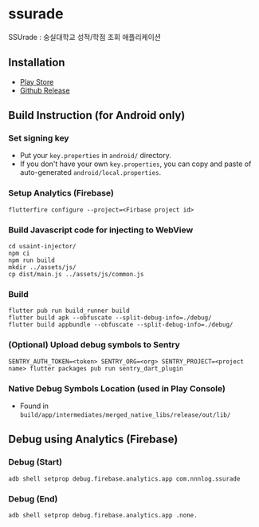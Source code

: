 # ssurade
SSUrade : 숭실대학교 성적/학점 조회 애플리케이션

## Installation
* [Play Store](https://play.google.com/store/apps/details?id=com.nnnlog.ssurade)
* [Github Release](https://github.com/nnnlog/ssurade/releases)

## Build Instruction (for Android only)
### Set signing key
* Put your `key.properties` in `android/` directory.
* If you don't have your own `key.properties`, you can copy and paste of auto-generated `android/local.properties`.

### Setup Analytics (Firebase)
```shell
flutterfire configure --project=<Firbase project id>
```

### Build Javascript code for injecting to WebView
```shell
cd usaint-injector/
npm ci
npm run build
mkdir ../assets/js/
cp dist/main.js ../assets/js/common.js
```

### Build
```shell
flutter pub run build_runner build
flutter build apk --obfuscate --split-debug-info=./debug/
flutter build appbundle --obfuscate --split-debug-info=./debug/
```

### (Optional) Upload debug symbols to Sentry
```shell
SENTRY_AUTH_TOKEN=<token> SENTRY_ORG=<org> SENTRY_PROJECT=<project name> flutter packages pub run sentry_dart_plugin
```

### Native Debug Symbols Location (used in Play Console)
* Found in `build/app/intermediates/merged_native_libs/release/out/lib/`

## Debug using Analytics (Firebase)
### Debug (Start)
```shell
adb shell setprop debug.firebase.analytics.app com.nnnlog.ssurade
```

### Debug (End)
```shell
adb shell setprop debug.firebase.analytics.app .none.
```
